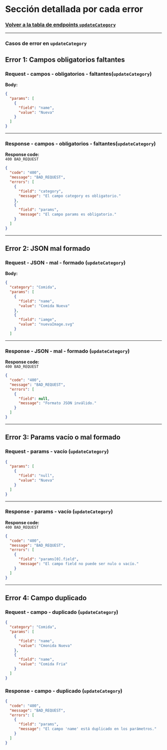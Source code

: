 # Sección detallada por cada error

### [Volver a la tabla de endpoints `updateCategory`](service-documentation-endpoints-update-category.md#table-error-update-category)

---

### Casos de error en `updateCategory`

## Error 1: Campos obligatorios faltantes

<a name="request-campos-obligatorios-faltantes-update-category"></a>

### Request - campos - obligatorios - faltantes(`updateCategory`)

**Body:**

```json
{
  "params": [
    {
      "field": "name",
      "value": "Nueva"
    }
  ]
}
```

---

<a name="response-campos-obligatorios-faltantes-update-category"></a>

### Response - campos - obligatorios - faltantes(`updateCategory`)

**Response code:**  
`400 BAD_REQUEST`

```json
{
  "code": "400",
  "message": "BAD_REQUEST",
  "errors": [
    {
      "field": "category",
      "message": "El campo category es obligatorio."
    },
    {
      "field": "params",
      "message": "El campo params es obligatorio."
    }
  ]
}
```

---

## Error 2: JSON mal formado

<a name="request-json-mal-formado-update-category"></a>

### Request - JSON - mal - formado (`updateCategory`)

**Body:**

```json
{
  "category": "Comida",
  "params": [
    {
      "field": "name",
      "value": "Comida Nueva"
    },
    {
      "field": "iamge",
      "value": "nuevaImage.svg"
    }
  ]


```

---

<a name="response-json-mal-formado-update-category"></a>

### Response - JSON - mal - formado (`updateCategory`)

**Response code:**  
`400 BAD_REQUEST`

```json
{
  "code": "400",
  "message": "BAD_REQUEST",
  "errors": [
    {
      "field": null,
      "message": "Formato JSON inválido."
    }
  ]
}
```

---

## Error 3: Params vacío o mal formado

<a name="request-params-vacío-update-category"></a>

### Request - params - vacío (`updateCategory`)

```json
{
  "params": [
    {
      "field": "null",
      "value": "Nueva"
    }
  ]
}
```

---

<a name="response-params-vacío-update-category"></a>

### Response - params - vacío (`updateCategory`)

**Response code:**  
`400 BAD_REQUEST`

```json
{
  "code": "400",
  "message": "BAD_REQUEST",
  "errors": [
    {
      "field": "params[0].field",
      "message": "El campo field no puede ser nulo o vacío."
    }
  ]
}
```

---

## Error 4: Campo duplicado

<a name="request-campo-duplicado-update-category"></a>

### Request - campo - duplicado (`updateCategory`)

```json
{
  "category": "Comida",
  "params": [
    {
      "field": "name",
      "value": "Cmonida Nueva"
    },
    {
      "field": "name",
      "value": "Comida Fria"
    }
  ]
}
```

<a name="response-campo-duplicado-update-category"></a>

### Response - campo - duplicado (`updateCategory`)

```json
{
  "code": "400",
  "message": "BAD_REQUEST",
  "errors": [
    {
      "field": "params",
      "message": "El campo 'name' está duplicado en los parámetros."
    }
  ]
}

```
